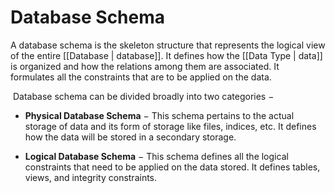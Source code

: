 # Database Schema
A database schema is the skeleton structure that represents the logical view of the entire [[Database | database]]. It defines how the [[Data Type | data]] is organized and how the relations among them are associated. It formulates all the constraints that are to be applied on the data.

 Database schema can be divided broadly into two categories −
- **Physical Database Schema** − This schema pertains to the actual storage of data and its form of storage like files, indices, etc. It defines how the data will be stored in a secondary storage.
  
- **Logical Database Schema** − This schema defines all the logical constraints that need to be applied on the data stored. It defines tables, views, and integrity constraints.